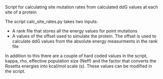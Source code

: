 Script for calculating site mutation rates from calculated ddG values at each site of a protein

The script calc_site_rates.py takes two inputs:

- A rank file that stores all the energy values for point mutations
- A values of the offset used to simulate the protein. The offset is used to calculate ddG values from the absolute energy measurments in the rank file

In addition to this there are a couple of hard coded values in the script, kappa, rho, effective population size (Neff) and the factor that converts the Rosetta energies into kcal/mol scale (s).
These values can be modified in the script.
